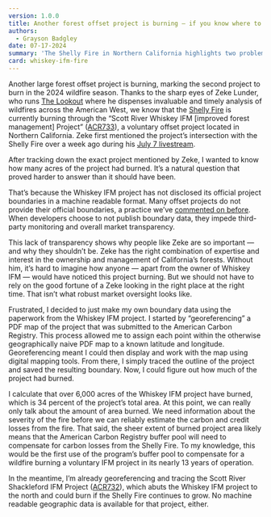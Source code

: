 ```yaml
---
version: 1.0.0
title: Another forest offset project is burning — if you know where to look
authors:
  - Grayson Badgley
date: 07-17-2024
summary: 'The Shelly Fire in Northern California highlights two problems with the offsets market: carbon losses from wildfire and disclosure of project boundaries.'
card: whiskey-ifm-fire
---
```


Another large forest offset project is burning, marking the second project to burn in the 2024 wildfire season. Thanks to the sharp eyes of Zeke Lunder, who runs [The Lookout](https://the-lookout.org/) where he dispenses invaluable and timely analysis of wildfires across the American West, we know that the [Shelly Fire](https://app.watchduty.org/#/i/24191) is currently burning through the “Scott River Whiskey IFM [improved forest management] Project” ([ACR733](https://carbonplan.org/research/offsets-db/projects/ACR733)), a voluntary offset project located in Northern California. Zeke first mentioned the project’s intersection with the Shelly Fire over a week ago during his [July 7 livestream](https://youtu.be/szD6M2sQpwY?t=1245).

After tracking down the exact project mentioned by Zeke, I wanted to know how many acres of the project had burned. It’s a natural question that proved harder to answer than it should have been.

That’s because the Whiskey IFM project has not disclosed its official project boundaries in a machine readable format. Many offset projects do not provide their official boundaries, a practice we’ve [commented on before](https://carbonplan.org/blog/bigcoast-project-boundary). When developers choose to not publish boundary data, they impede third-party monitoring and overall market transparency.

This lack of transparency shows why people like Zeke are so important — and why they shouldn’t be. Zeke has the right combination of expertise and interest in the ownership and management of California’s forests. Without him, it’s hard to imagine how anyone — apart from the owner of Whiskey IFM — would have noticed this project burning. But we should not have to rely on the good fortune of a Zeke looking in the right place at the right time. That isn’t what robust market oversight looks like.

Frustrated, I decided to just make my own boundary data using the paperwork from the Whiskey IFM project. I started by “georeferencing” a PDF map of the project that was submitted to the American Carbon Registry. This process allowed me to assign each point within the otherwise geographically naive PDF map to a known latitude and longitude. Georeferencing meant I could then display and work with the map using digital mapping tools. From there, I simply traced the outline of the project and saved the resulting boundary. Now, I could figure out how much of the project had burned.

I calculate that over 6,000 acres of the Whiskey IFM project have burned, which is 34 percent of the project’s total area. At this point, we can really only talk about the amount of area burned. We need information about the severity of the fire before we can reliably estimate the carbon and credit losses from the fire. That said, the sheer extent of burned project area likely means that the American Carbon Registry buffer pool will need to compensate for carbon losses from the Shelly Fire. To my knowledge, this would be the first use of the program’s buffer pool to compensate for a wildfire burning a voluntary IFM project in its nearly 13 years of operation.

In the meantime, I’m already georeferencing and tracing the Scott River Shackleford IFM Project ([ACR732](https://carbonplan.org/research/offsets-db/projects/ACR732)), which abuts the Whiskey IFM project to the north and could burn if the Shelly Fire continues to grow. No machine readable geographic data is available for that project, either.
